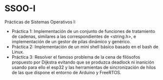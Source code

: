 # SSOO-I
Prácticas de Sistemas Operativos I:
- Práctica 1:  Implementación de un conjunto de funciones de tratamiento de cadenas, similares a las correspondientes de <string.h>, e implementación de un gestor de pilas dinámico y genérico.
- Práctica 2:  Implementación de un mini shell básico basado en el bash de Linux.
- Práctica 3: Resolver el famoso problema de la cena de filósofos propuesto por Dijkstra evitando que se produzca deadlock ni inanición usando para ello el esp32 y las herramientas de sincronización de hilos de las que dispone el entorno de Arduino y FreeRTOS.
